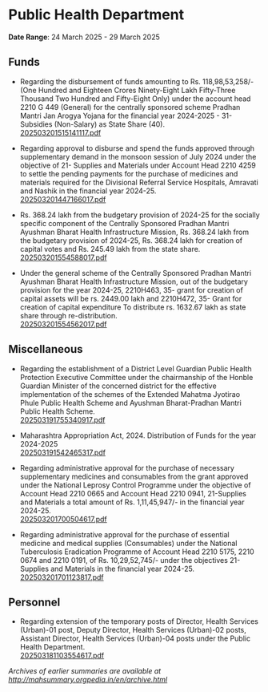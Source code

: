 # Public Health Department

**Date Range**: 24 March 2025 - 29 March 2025


## Funds
- Regarding the disbursement of funds amounting to Rs. 118,98,53,258/-(One Hundred and Eighteen Crores Ninety-Eight Lakh Fifty-Three Thousand Two Hundred and Fifty-Eight Only) under the account head 2210 G 449 (General) for the centrally sponsored scheme Pradhan Mantri Jan Arogya Yojana for the financial year 2024-2025 - 31- Subsidies (Non-Salary) as State Share (40).\
  [202503201515141117.pdf](https://gr.maharashtra.gov.in/Site/Upload/Government%20Resolutions/English/202503201515141117.pdf)

- Regarding approval to disburse and spend the funds approved through supplementary demand in the monsoon session of July 2024 under the objective of 21- Supplies and Materials under Account Head 2210 4259 to settle the pending payments for the purchase of medicines and materials required for the Divisional Referral Service Hospitals, Amravati and Nashik in the financial year 2024-25.\
  [202503201447166017.pdf](https://gr.maharashtra.gov.in/Site/Upload/Government%20Resolutions/English/202503201447166017.pdf)

- Rs. 368.24 lakh from the budgetary provision of 2024-25 for the socially specific component of the Centrally Sponsored Pradhan Mantri Ayushman Bharat Health Infrastructure Mission, Rs. 368.24 lakh from the budgetary provision of 2024-25, Rs. 368.24 lakh for creation of capital votes and Rs. 245.49 lakh from the state share.\
  [202503201554588017.pdf](https://gr.maharashtra.gov.in/Site/Upload/Government%20Resolutions/English/202503201554588017.pdf)

- Under the general scheme of the Centrally Sponsored Pradhan Mantri Ayushman Bharat Health Infrastructure Mission, out of the budgetary provision for the year 2024-25, 2210H463, 35- grant for creation of capital assets will be rs. 2449.00 lakh and 2210H472, 35- Grant for creation of capital expenditure To distribute rs. 1632.67 lakh as state share through re-distribution.\
  [202503201554562017.pdf](https://gr.maharashtra.gov.in/Site/Upload/Government%20Resolutions/English/202503201554562017.pdf)

## Miscellaneous
- Regarding the establishment of a District Level Guardian Public Health Protection Executive Committee under the chairmanship of the Honble Guardian Minister of the concerned district for the effective implementation of the schemes of the Extended Mahatma Jyotirao Phule Public Health Scheme and Ayushman Bharat-Pradhan Mantri Public Health Scheme.\
  [202503191755340917.pdf](https://gr.maharashtra.gov.in/Site/Upload/Government%20Resolutions/English/202503191755340917.pdf)

- Maharashtra Appropriation Act, 2024. Distribution of Funds for the year 2024-2025\
  [202503191542465317.pdf](https://gr.maharashtra.gov.in/Site/Upload/Government%20Resolutions/English/202503191542465317.pdf)

- Regarding  administrative approval for the purchase of necessary supplementary medicines and consumables from the grant approved under the National Leprosy Control Programme under the objective of Account Head 2210 0665 and Account Head 2210 0941, 21-Supplies and Materials a total amount of Rs. 1,11,45,947/- in the financial year 2024-25.\
  [202503201700504617.pdf](https://gr.maharashtra.gov.in/Site/Upload/Government%20Resolutions/English/202503201700504617....pdf)

- Regarding administrative approval for the purchase of essential medicine and medical supplies (Consumables) under the National Tuberculosis Eradication Programme of  Account Head 2210 5175, 2210 0674 and 2210 0191, of Rs. 10,29,52,745/- under the objectives 21-Supplies and Materials  in the financial year 2024-25.\
  [202503201701123817.pdf](https://gr.maharashtra.gov.in/Site/Upload/Government%20Resolutions/English/202503201701123817.pdf)

## Personnel
- Regarding extension of the temporary posts of Director, Health Services (Urban)-01 post, Deputy Director, Health Services (Urban)-02 posts, Assistant Director, Health Services (Urban)-04 posts under the Public Health Department.\
  [202503181103554617.pdf](https://gr.maharashtra.gov.in/Site/Upload/Government%20Resolutions/English/202503181103554617.pdf)


*Archives of earlier summaries are available at http://mahsummary.orgpedia.in/en/archive.html*